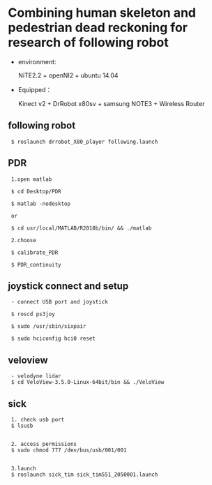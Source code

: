 # Combining human skeleton and pedestrian dead reckoning for research of following robot

- environment:

     NiTE2.2 + openNI2 + ubuntu 14.04

- Equipped：

     Kinect v2 + DrRobot x80sv + samsung NOTE3 + Wireless Router


## following robot

     $ roslaunch drrobot_X80_player following.launch


## PDR

     1.open matlab

     $ cd Desktop/PDR

     $ matlab -nodesktop
     
     or

     $ cd usr/local/MATLAB/R2018b/bin/ && ./matlab

     2.choose 

     $ calibrate_PDR

     $ PDR_continuity


## joystick connect and setup
     - connect USB port and joystick

     $ roscd ps3joy

     $ sudo /usr/sbin/sixpair

     $ sudo hciconfig hci0 reset



## veloview

     - velodyne lidar
     $ cd VeloView-3.5.0-Linux-64bit/bin && ./VeloView




## sick

     1. check usb port
     $ lsusb
     

     2. access permissions
     $ sudo chmod 777 /dev/bus/usb/001/001
     
     
     3.launch
     $ roslaunch sick_tim sick_tim551_2050001.launch
